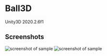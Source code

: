 # Ball3D 
Unity3D 2020.2.6f1

## Screenshots
![screenshot of sample](https://i.ibb.co/xY3YKBb/Screenshot-3.png)
![screenshot of sample](https://i.ibb.co/pzDKh1P/Screenshot-4.png)

